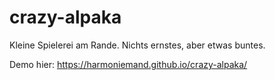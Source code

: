 # crazy-alpaka

Kleine Spielerei am Rande. Nichts ernstes, aber etwas buntes.

Demo hier: https://harmoniemand.github.io/crazy-alpaka/
